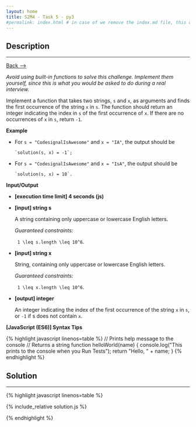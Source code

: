 ```yaml
---
layout: home
title: S2M4 - Task 5 - py3
#permalink: index.html # in case of we remove the index.md file, this doc will be the index page
---
```


<div class="row">
<div class="columnStmt" markdown="1">

##  Description
------

[Back --> ](../README.md) 

*Avoid using built-in functions to solve this challenge. Implement them yourself, since this is what you would be asked to do during a real interview.*

Implement a function that takes two strings, `s` and `x`, as arguments and finds the first occurrence of the string `x` in `s`. The function should return an integer indicating the index in `s` of the first occurrence of `x`. If there are no occurrences of `x` in `s`, return `-1`.

**Example**

-   For `s = "CodesignalIsAwesome"` and `x = "IA"`, the output should be
   
        `solution(s, x) = -1`;
-   For `s = "CodesignalIsAwesome"` and `x = "IsA"`, the output should be
   
        `solution(s, x) = 10`.

**Input/Output**

* **[execution time limit] 4 seconds (js)**

* **[input] string s**

    A string containing only uppercase or lowercase English letters.

    *Guaranteed constraints:*
    
    <code type='math/tex'> 1 \leq s.length \leq 10^6</code>.

* **[input] string x**

    String, containing only uppercase or lowercase English letters.

    *Guaranteed constraints:*

    <code type='math/tex'> 1 \leq x.length \leq 10^6</code>.

* **[output] integer**

    An integer indicating the index of the first occurrence of the string `x` in `s`, or `-1` if s does not contain `x`.

**[JavaScript (ES6)] Syntax Tips**

{% highlight javascript linenos=table %}
// Prints help message to the console
// Returns a string
function helloWorld(name) {
    console.log("This prints to the console when you Run Tests");
    return "Hello, " + name;
}
{% endhighlight %}

</div>
<div class="columnSol" markdown="1">

## Solution
------

{% highlight javascript linenos=table %}

{% include_relative solution.js %}

{% endhighlight %}

</div>
</div>